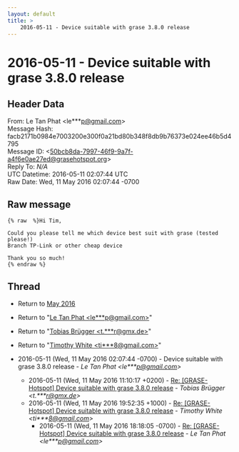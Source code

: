 ```yaml
---
layout: default
title: >
    2016-05-11 - Device suitable with grase 3.8.0 release
---
```


# 2016-05-11 - Device suitable with grase 3.8.0 release

## Header Data

From: Le Tan Phat \<le***p@gmail.com\><br>
Message Hash: facb2171b0984e7003200e300f0a21bd80b348f8db9b76373e024ee46b5d4795<br>
Message ID: \<50bcb8da-7997-46f9-9a7f-a4f6e0ae27ed@grasehotspot.org\><br>
Reply To: _N/A_<br>
UTC Datetime: 2016-05-11 02:07:44 UTC<br>
Raw Date: Wed, 11 May 2016 02:07:44 -0700<br>

## Raw message

```
{% raw  %}Hi Tim,

Could you please tell me which device best suit with grase (tested please!)
Branch TP-Link or other cheap device

Thank you so much!
{% endraw %}
```

## Thread

+ Return to [May 2016](/archive/2016/05)

+ Return to "[Le Tan Phat <le***p<span>@</span>gmail.com>](/authors/le___p_at_gmail_com)"
+ Return to "[Tobias Brügger <t.***r<span>@</span>gmx.de>](/authors/t____r_at_gmx_de)"
+ Return to "[Timothy White <ti***8<span>@</span>gmail.com>](/authors/ti___8_at_gmail_com)"

+ 2016-05-11 (Wed, 11 May 2016 02:07:44 -0700) - Device suitable with grase 3.8.0 release - _Le Tan Phat \<le***p@gmail.com\>_
  + 2016-05-11 (Wed, 11 May 2016 11:10:17 +0200) - [Re: [GRASE-Hotspot] Device suitable with grase 3.8.0 release](/archive/2016/05/2159841f741f4a01b0b5136c1d3d9dc4178e59ecb84fe879fa88ab8e77221e22) - _Tobias Brügger \<t.***r@gmx.de\>_
  + 2016-05-11 (Wed, 11 May 2016 19:52:35 +1000) - [Re: [GRASE-Hotspot] Device suitable with grase 3.8.0 release](/archive/2016/05/f6e80400f68bed7f6c932b62f28f1924d56b178c1b96726778e71e03b19f4976) - _Timothy White \<ti***8@gmail.com\>_
    + 2016-05-11 (Wed, 11 May 2016 18:18:05 -0700) - [Re: [GRASE-Hotspot] Device suitable with grase 3.8.0 release](/archive/2016/05/bd1e3bafd09ff7b8ab6fe1d93141a801c5811c026e872df545798a94db475840) - _Le Tan Phat \<le***p@gmail.com\>_

